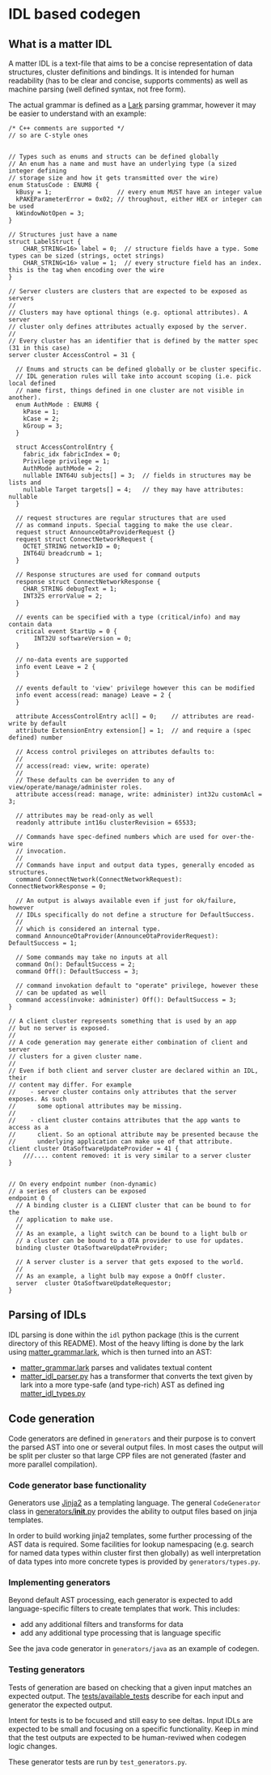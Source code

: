 # IDL based codegen

## What is a matter IDL

A matter IDL is a text-file that aims to be a concise representation of data
structures, cluster definitions and bindings. It is intended for human
readability (has to be clear and concise, supports comments) as well as machine
parsing (well defined syntax, not free form).

The actual grammar is defined as a
[Lark](https://lark-parser.readthedocs.io/en/latest/index.html) parsing grammar,
however it may be easier to understand with an example:

```
/* C++ comments are supported */
// so are C-style ones


// Types such as enums and structs can be defined globally
// An enum has a name and must have an underlying type (a sized integer defining
// storage size and how it gets transmitted over the wire)
enum StatusCode : ENUM8 {
  kBusy = 1;                  // every enum MUST have an integer value
  kPAKEParameterError = 0x02; // throughout, either HEX or integer can be used
  kWindowNotOpen = 3;
}

// Structures just have a name
struct LabelStruct {
    CHAR_STRING<16> label = 0;  // structure fields have a type. Some types can be sized (strings, octet strings)
    CHAR_STRING<16> value = 1;  // every structure field has an index. this is the tag when encoding over the wire
}

// Server clusters are clusters that are expected to be exposed as servers
//
// Clusters may have optional things (e.g. optional attributes). A server
// cluster only defines attributes actually exposed by the server.
//
// Every cluster has an identifier that is defined by the matter spec (31 in this case)
server cluster AccessControl = 31 {

  // Enums and structs can be defined globally or be cluster specific.
  // IDL generation rules will take into account scoping (i.e. pick local defined
  // name first, things defined in one cluster are not visible in another).
  enum AuthMode : ENUM8 {
    kPase = 1;
    kCase = 2;
    kGroup = 3;
  }

  struct AccessControlEntry {
    fabric_idx fabricIndex = 0;
    Privilege privilege = 1;
    AuthMode authMode = 2;
    nullable INT64U subjects[] = 3;  // fields in structures may be lists and
    nullable Target targets[] = 4;   // they may have attributes: nullable
  }

  // request structures are regular structures that are used
  // as command inputs. Special tagging to make the use clear.
  request struct AnnounceOtaProviderRequest {}
  request struct ConnectNetworkRequest {
    OCTET_STRING networkID = 0;
    INT64U breadcrumb = 1;
  }

  // Response structures are used for command outputs
  response struct ConnectNetworkResponse {
    CHAR_STRING debugText = 1;
    INT32S errorValue = 2;
  }

  // events can be specified with a type (critical/info) and may contain data
  critical event StartUp = 0 {
       INT32U softwareVersion = 0;
  }
  
  // no-data events are supported
  info event Leave = 2 {
  }

  // events default to 'view' privilege however this can be modified
  info event access(read: manage) Leave = 2 {
  }

  attribute AccessControlEntry acl[] = 0;    // attributes are read-write by default
  attribute ExtensionEntry extension[] = 1;  // and require a (spec defined) number

  // Access control privileges on attributes defaults to:
  // 
  // access(read: view, write: operate)
  //
  // These defaults can be overriden to any of view/operate/manage/administer roles.
  attribute access(read: manage, write: administer) int32u customAcl = 3;

  // attributes may be read-only as well
  readonly attribute int16u clusterRevision = 65533;

  // Commands have spec-defined numbers which are used for over-the-wire
  // invocation.
  //
  // Commands have input and output data types, generally encoded as structures.
  command ConnectNetwork(ConnectNetworkRequest): ConnectNetworkResponse = 0;

  // An output is always available even if just for ok/failure, however
  // IDLs specifically do not define a structure for DefaultSuccess.
  //
  // which is considered an internal type.
  command AnnounceOtaProvider(AnnounceOtaProviderRequest): DefaultSuccess = 1;

  // Some commands may take no inputs at all
  command On(): DefaultSuccess = 2;
  command Off(): DefaultSuccess = 3;

  // command invokation default to "operate" privilege, however these
  // can be updated as well
  command access(invoke: administer) Off(): DefaultSuccess = 3;
}

// A client cluster represents something that is used by an app
// but no server is exposed.
//
// A code generation may generate either combination of client and server
// clusters for a given cluster name.
//
// Even if both client and server cluster are declared within an IDL, their
// content may differ. For example
//    - server cluster contains only attributes that the server exposes. As such
//      some optional attributes may be missing.
//
//    - client cluster contains attributes that the app wants to access as a
//      client. So an optional attribute may be presented because the
//      underlying application can make use of that attribute.
client cluster OtaSoftwareUpdateProvider = 41 {
    ///.... content removed: it is very similar to a server cluster
}


// On every endpoint number (non-dynamic)
// a series of clusters can be exposed
endpoint 0 {
  // A binding cluster is a CLIENT cluster that can be bound to for the
  // application to make use.
  //
  // As an example, a light switch can be bound to a light bulb or
  // a cluster can be bound to a OTA provider to use for updates.
  binding cluster OtaSoftwareUpdateProvider;

  // A server cluster is a server that gets exposed to the world.
  //
  // As an example, a light bulb may expose a OnOff cluster.
  server  cluster OtaSoftwareUpdateRequestor;
}

```

## Parsing of IDLs

IDL parsing is done within the `idl` python package (this is the current
directory of this README). Most of the heavy lifting is done by the lark using
[matter_grammar.lark](./matter_grammar.lark), which is then turned into an AST:

-   [matter_grammar.lark](./matter_grammar.lark) parses and validates textual
    content
-   [matter_idl_parser.py](./matter_idl_parser.py) has a transformer that
    converts the text given by lark into a more type-safe (and type-rich) AST as
    defined ing [matter_idl_types.py](./matter_idl_types.py)

## Code generation

Code generators are defined in `generators` and their purpose is to convert the
parsed AST into one or several output files. In most cases the output will be
split per cluster so that large CPP files are not generated (faster and more
parallel compilation).

### Code generator base functionality

Generators use [Jinja2](https://jinja.palletsprojects.com/en/3.0.x/) as a
templating language. The general `CodeGenerator` class in
[generators/**init**.py](./generators/__init__.py) provides the ability to
output files based on jinja templates.

In order to build working jinja2 templates, some further processing of the AST
data is required. Some facilities for lookup namespacing (e.g. search for named
data types within cluster first then globally) as well interpretation of data
types into more concrete types is provided by `generators/types.py`.

### Implementing generators

Beyond default AST processing, each generator is expected to add
language-specific filters to create templates that work. This includes:

-   add any additional filters and transforms for data
-   add any additional type processing that is language specific

See the java code generator in `generators/java` as an example of codegen.

### Testing generators

Tests of generation are based on checking that a given input matches an expected
output. The [tests/available_tests](./test/available_tests.yaml) describe for
each input and generator the expected output.

Intent for tests is to be focused and still easy to see deltas. Input IDLs are
expected to be small and focusing on a specific functionality. Keep in mind that
the test outputs are expected to be human-reviwed when codegen logic changes.

These generator tests are run by `test_generators.py`.

